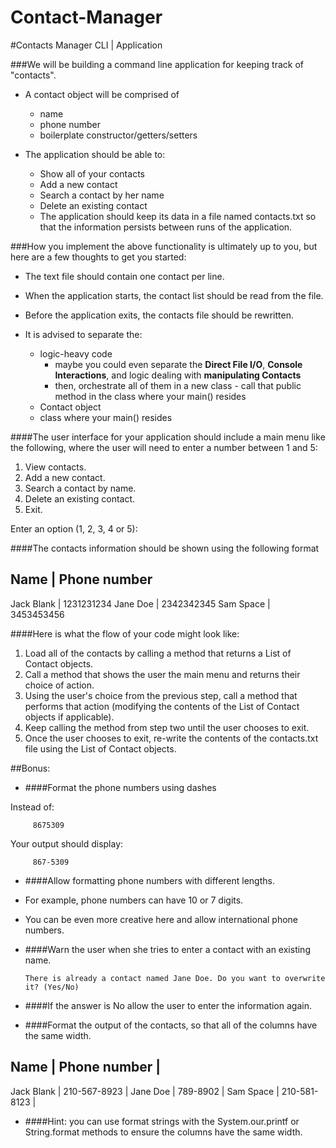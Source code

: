 # Contact-Manager
#Contacts Manager CLI | Application

###We will be building a command line application for keeping track of "contacts".

- A contact object will be comprised of
  
    - name
    - phone number
    - boilerplate constructor/getters/setters
      
      
- The application should be able to:
  
    - Show all of your contacts
    - Add a new contact
    - Search a contact by her name
    - Delete an existing contact
    - The application should keep its data in a file named contacts.txt so that the information persists between runs of the application.
      
###How you implement the above functionality is ultimately up to you, but here are a few thoughts to get you started:

- The text file should contain one contact per line.
  
  
- When the application starts, the contact list should be read from the file.
  
  
- Before the application exits, the contacts file should be rewritten.
  
  
- It is advised to separate the:
    - logic-heavy code
        - maybe you could even separate the <b>Direct File I/O</b>, <b>Console Interactions</b>, and logic dealing with <b>manipulating Contacts</b>
        - then, orchestrate all of them in a new class - call that public method in the class where your main() resides
    - Contact object
    - class where your main() resides
      
####The user interface for your application should include a main menu like the following, where the user will need to enter a number between 1 and 5:

1. View contacts.
2. Add a new contact.
3. Search a contact by name.
4. Delete an existing contact.
5. Exit.

Enter an option (1, 2, 3, 4 or 5):


####The contacts information should be shown using the following format

Name | Phone number
---------------
Jack Blank | 1231231234
Jane Doe | 2342342345
Sam Space | 3453453456


####Here is what the flow of your code might look like:

1. Load all of the contacts by calling a method that returns a List of Contact objects.
2. Call a method that shows the user the main menu and returns their choice of action.
3. Using the user's choice from the previous step, call a method that performs that action (modifying the contents of the List of Contact objects if applicable).
4. Keep calling the method from step two until the user chooses to exit.
5. Once the user chooses to exit, re-write the contents of the contacts.txt file using the List of Contact objects.
   
##Bonus:

- ####Format the phone numbers using dashes

Instead of:

         8675309

Your output should display:

         867-5309

- ####Allow formatting phone numbers with different lengths.

- For example, phone numbers can have 10 or 7 digits.
- You can be even more creative here and allow international phone numbers.
  
  
- ####Warn the user when she tries to enter a contact with an existing name.

      There is already a contact named Jane Doe. Do you want to overwrite it? (Yes/No)


- ####If the answer is No allow the user to enter the information again.


- ####Format the output of the contacts, so that all of the columns have the same width.

Name       | Phone number |
---------------------------
Jack Blank | 210-567-8923 |
Jane Doe   | 789-8902     |
Sam Space  | 210-581-8123 |

- ####Hint: you can use format strings with the System.our.printf or String.format methods to ensure the columns have the same width.
